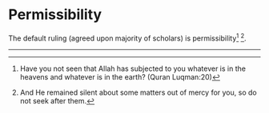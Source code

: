# Permissibility

The default ruling (agreed upon majority of scholars) is permissibility[^subjected] [^silent].

---

[^subjected]: Have you not seen that Allah has subjected to you whatever is in the heavens and whatever is in the earth? (Quran Luqman:20)

[^silent]: And He remained silent about some matters out of mercy for you, so do not seek after them.
